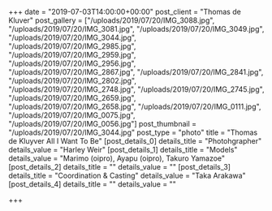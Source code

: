 +++
date = "2019-07-03T14:00:00+00:00"
post_client = "Thomas de Kluver"
post_gallery = ["/uploads/2019/07/20/IMG_3088.jpg", "/uploads/2019/07/20/IMG_3081.jpg", "/uploads/2019/07/20/IMG_3049.jpg", "/uploads/2019/07/20/IMG_3044.jpg", "/uploads/2019/07/20/IMG_2985.jpg", "/uploads/2019/07/20/IMG_2959.jpg", "/uploads/2019/07/20/IMG_2956.jpg", "/uploads/2019/07/20/IMG_2867.jpg", "/uploads/2019/07/20/IMG_2841.jpg", "/uploads/2019/07/20/IMG_2802.jpg", "/uploads/2019/07/20/IMG_2748.jpg", "/uploads/2019/07/20/IMG_2745.jpg", "/uploads/2019/07/20/IMG_2659.jpg", "/uploads/2019/07/20/IMG_2658.jpg", "/uploads/2019/07/20/IMG_0111.jpg", "/uploads/2019/07/20/IMG_0075.jpg", "/uploads/2019/07/20/IMG_0056.jpg"]
post_thumbnail = "/uploads/2019/07/20/IMG_3044.jpg"
post_type = "photo"
title = "Thomas de Kluyver All I Want To Be"
[post_details_0]
details_title = "Photohgrapher"
details_value = "Harley Weir"
[post_details_1]
details_title = "Models"
details_value = "Marimo (oipro), Ayapu (oipro), Takuro Yamazoe"
[post_details_2]
details_title = ""
details_value = ""
[post_details_3]
details_title = "Coordination & Casting"
details_value = "Taka Arakawa"
[post_details_4]
details_title = ""
details_value = ""

+++
